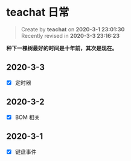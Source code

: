 # teachat 日常

> Create by **teachat** on **2020-3-1 23:01:30**  
> Recently revised in **2020-3-3 23:16:23**

**种下一棵树最好的时间是十年前，其次是现在。**

## 2020-3-3

- [x] 定时器

## 2020-3-2

- [x] BOM 相关

## 2020-3-1

- [x] 键盘事件
